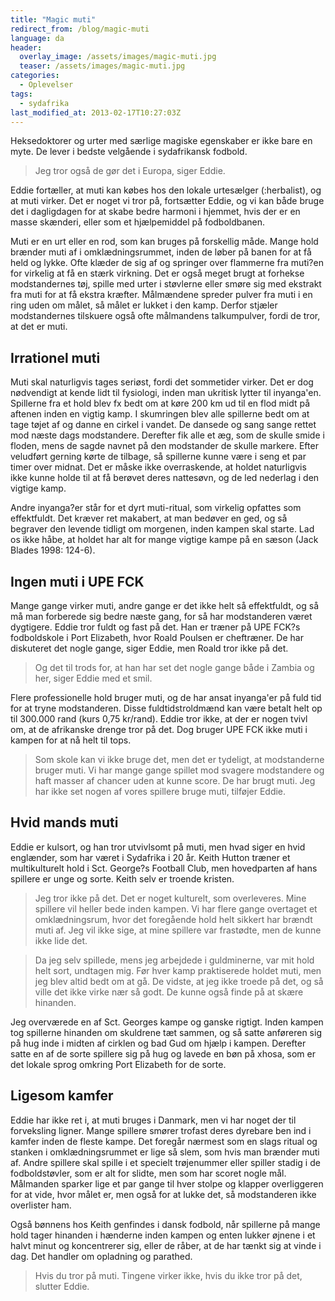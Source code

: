 ```yaml
---
title: "Magic muti"
redirect_from: /blog/magic-muti
language: da
header:
  overlay_image: /assets/images/magic-muti.jpg
  teaser: /assets/images/magic-muti.jpg
categories:
  - Oplevelser
tags:
  - sydafrika
last_modified_at: 2013-02-17T10:27:03Z
---
```


Heksedoktorer og urter med særlige magiske egenskaber er ikke bare en myte. De lever i bedste velgående i sydafrikansk fodbold.

> Jeg tror også de gør det i Europa, siger Eddie.

Eddie fortæller, at muti kan købes hos den lokale urtesælger (:herbalist), og at muti virker. Det er noget vi tror på, fortsætter Eddie, og vi kan både bruge det i dagligdagen for at skabe bedre harmoni i hjemmet, hvis der er en masse skænderi, eller som et hjælpemiddel på fodboldbanen.

Muti er en urt eller en rod, som kan bruges på forskellig måde. Mange hold brænder muti af i omklædningsrummet, inden de løber på banen for at få held og lykke. Ofte klæder de sig af og springer over flammerne fra muti?en for virkelig at få en stærk virkning. Det er også meget brugt at forhekse modstandernes tøj, spille med urter i støvlerne eller smøre sig med ekstrakt fra muti for at få ekstra kræfter. Målmændene spreder pulver fra muti i en ring uden om målet, så målet er lukket i den kamp. Derfor stjæler modstandernes tilskuere også ofte målmandens talkumpulver, fordi de tror, at det er muti.

Irrationel muti
---------------

Muti skal naturligvis tages seriøst, fordi det sommetider virker. Det er dog nødvendigt at kende lidt til fysiologi, inden man ukritisk lytter til inyanga'en. Spillerne fra et hold blev fx bedt om at køre 200 km ud til en flod midt på aftenen inden en vigtig kamp. I skumringen blev alle spillerne bedt om at tage tøjet af og danne en cirkel i vandet. De dansede og sang sange rettet mod næste dags modstandere. Derefter fik alle et æg, som de skulle smide i floden, mens de sagde navnet på den modstander de skulle markere. Efter veludført gerning kørte de tilbage, så spillerne kunne være i seng et par timer over midnat. Det er måske ikke overraskende, at holdet naturligvis ikke kunne holde til at få berøvet deres nattesøvn, og de led nederlag i den vigtige kamp.

Andre inyanga?er står for et dyrt muti-ritual, som virkelig opfattes som effektfuldt. Det kræver ret makabert, at man bedøver en ged, og så begraver den levende tidligt om morgenen, inden kampen skal starte. Lad os ikke håbe, at holdet har alt for mange vigtige kampe på en sæson (Jack Blades 1998: 124-6).

Ingen muti i UPE FCK
--------------------

Mange gange virker muti, andre gange er det ikke helt så effektfuldt, og så må man forberede sig bedre næste gang, for så har modstanderen været dygtigere. Eddie tror fuldt og fast på det. Han er træner på UPE FCK?s fodboldskole i Port Elizabeth, hvor Roald Poulsen er cheftræner. De har diskuteret det nogle gange, siger Eddie, men Roald tror ikke på det.

> Og det til trods for, at han har set det nogle gange både i Zambia og her, siger Eddie med et smil.

Flere professionelle hold bruger muti, og de har ansat inyanga'er på fuld tid for at tryne modstanderen. Disse fuldtidstroldmænd kan være betalt helt op til 300.000 rand (kurs 0,75 kr/rand). Eddie tror ikke, at der er nogen tvivl om, at de afrikanske drenge tror på det. Dog bruger UPE FCK ikke muti i kampen for at nå helt til tops.

> Som skole kan vi ikke bruge det, men det er tydeligt, at modstanderne bruger muti. Vi har mange gange spillet mod svagere modstandere og haft masser af chancer uden at kunne score. De har brugt muti. Jeg har ikke set nogen af vores spillere bruge muti, tilføjer Eddie.

Hvid mands muti
---------------

Eddie er kulsort, og han tror utvivlsomt på muti, men hvad siger en hvid englænder, som har været i Sydafrika i 20 år. Keith Hutton træner et multikulturelt hold i Sct. George?s Football Club, men hovedparten af hans spillere er unge og sorte. Keith selv er troende kristen.

> Jeg tror ikke på det. Det er noget kulturelt, som overleveres. Mine spillere vil heller bede inden kampen. Vi har flere gange overtaget et omklædningsrum, hvor det foregående hold helt sikkert har brændt muti af. Jeg vil ikke sige, at mine spillere var frastødte, men de kunne ikke lide det.

> Da jeg selv spillede, mens jeg arbejdede i guldminerne, var mit hold helt sort, undtagen mig. Før hver kamp praktiserede holdet muti, men jeg blev altid bedt om at gå. De vidste, at jeg ikke troede på det, og så ville det ikke virke nær så godt. De kunne også finde på at skære hinanden.

Jeg overværede en af Sct. Georges kampe og ganske rigtigt. Inden kampen tog spillerne hinanden om skuldrene tæt sammen, og så satte anføreren sig på hug inde i midten af cirklen og bad Gud om hjælp i kampen. Derefter satte en af de sorte spillere sig på hug og lavede en bøn på xhosa, som er det lokale sprog omkring Port Elizabeth for de sorte.

Ligesom kamfer
--------------

Eddie har ikke ret i, at muti bruges i Danmark, men vi har noget der til forveksling ligner. Mange spillere smører trofast deres dyrebare ben ind i kamfer inden de fleste kampe. Det foregår nærmest som en slags ritual og stanken i omklædningsrummet er lige så slem, som hvis man brænder muti af. Andre spillere skal spille i et specielt trøjenummer eller spiller stadig i de fodboldstøvler, som er alt for slidte, men som har scoret nogle mål. Målmanden sparker lige et par gange til hver stolpe og klapper overliggeren for at vide, hvor målet er, men også for at lukke det, så modstanderen ikke overlister ham.

Også bønnens hos Keith genfindes i dansk fodbold, når spillerne på mange hold tager hinanden i hænderne inden kampen og enten lukker øjnene i et halvt minut og koncentrerer sig, eller de råber, at de har tænkt sig at vinde i dag. Det handler om opladning og parathed.

> Hvis du tror på muti. Tingene virker ikke, hvis du ikke tror på det, slutter Eddie.
